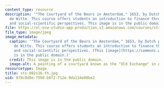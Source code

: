 ```yaml
---
content_type: resource
description: '"The Courtyard of the Beurs in Amsterdam," 1653, by Dutch painter Emanuel
  de Witte. This course offers students an introduction to finance through historical
  and social-scientific perspectives. This image is in the public domain.'
file: https://ol-ocw-studio-app-production.s3.amazonaws.com/courses/sts-002-finance-and-society-spring-2016/878c0d0e759db6f2712e9da134e08be2_sts-002s16-th.jpg
file_type: image/jpeg
image_metadata:
  caption: '"The Courtyard of the Beurs in Amsterdam," 1653, by Dutch painter Emanuel
    de Witte. This course offers students an introduction to finance through historical
    and social-scientific perspectives. (This [image](https://commons.wikimedia.org/wiki/File:Emanuel_de_Witte_-_The_Courtyard_of_the_Old_Exchange_in_Amsterdam_-_WGA25798.jpg)
    is in the public domain.)'
  credit: This image is in the public domain.
  image-alt: A painting of a courtyard known as the "Old Exchange" in Amsterdam.
resourcetype: Image
title: sts-002s16-th.jpg
uid: 878c0d0e-759d-b6f2-712e-9da134e08be2
---
```

